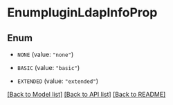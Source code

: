# EnumpluginLdapInfoProp

## Enum


* `NONE` (value: `"none"`)

* `BASIC` (value: `"basic"`)

* `EXTENDED` (value: `"extended"`)


[[Back to Model list]](../README.md#documentation-for-models) [[Back to API list]](../README.md#documentation-for-api-endpoints) [[Back to README]](../README.md)



